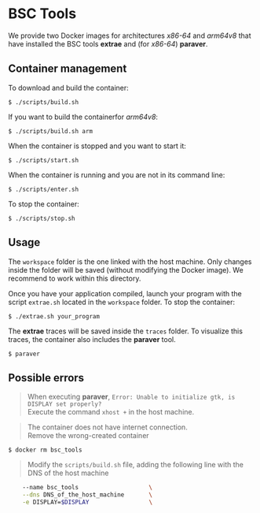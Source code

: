 # BSC Tools
We provide two Docker images for architectures *x86-64* and *arm64v8* that have installed the BSC tools **extrae** and (for *x86-64*) **paraver**.
## Container management
To download and build the container:
```console
$ ./scripts/build.sh
```
If you want to build the containerfor *arm64v8*:
```console
$ ./scripts/build.sh arm
```
When the container is stopped and you want to start it:
```console
$ ./scripts/start.sh
```
When the container is running and you are not in its command line:
```console
$ ./scripts/enter.sh
```
To stop the container:
```console
$ ./scripts/stop.sh
```

## Usage
The `workspace` folder is the one linked with the host machine. Only changes inside the folder will be saved (without modifying the Docker image). We recommend to work within this directory. 

Once you have your application compiled, launch your program with the script `extrae.sh` located in the `workspace` folder. 
To stop the container:
```console
$ ./extrae.sh your_program
```
The **extrae** traces will be saved inside the `traces` folder. To visualize this traces, the container also includes the **paraver** tool. 
```console
$ paraver
```
## Possible errors
> When executing **paraver**, `Error: Unable to initialize gtk, is DISPLAY set properly?`<br>
> Execute the command `xhost +` in the host machine.

> The container does not have internet connection.<br>
> Remove the wrong-created container
```console
$ docker rm bsc_tools
```
> Modify the `scripts/build.sh` file, adding the following line with the DNS of the host machine
```bash
    --name bsc_tools                    \
    --dns DNS_of_the_host_machine       \
    -e DISPLAY=$DISPLAY                 \
```